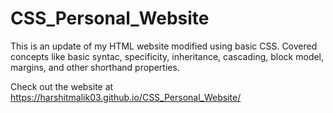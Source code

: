 # CSS_Personal_Website
This is an update of my HTML website modified using basic CSS.
Covered concepts like basic syntac, specificity, inheritance, cascading, block model, margins, and other shorthand properties.

Check out the website at https://harshitmalik03.github.io/CSS_Personal_Website/
